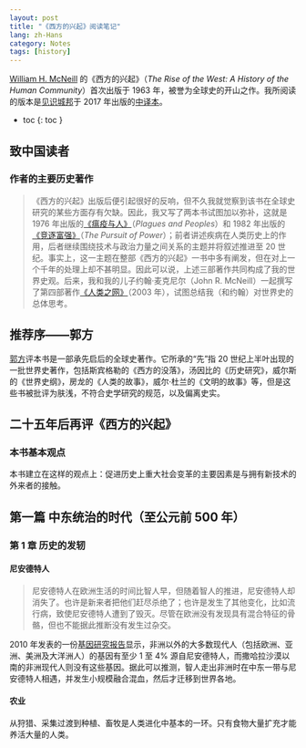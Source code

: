 ```yaml
---
layout: post
title: "《西方的兴起》阅读笔记"
lang: zh-Hans
category: Notes
tags: [history]
---
```

[William H. McNeill](https://en.wikipedia.org/wiki/William_H._McNeill_(historian)) 的《西方的兴起》（*The Rise of the West: A History of the Human Community*）首次出版于 1963 年，被誉为全球史的开山之作。我所阅读的版本是[见识城邦](https://zh.wikipedia.org/zh-hans/%E8%A7%81%E8%AF%86%E5%9F%8E%E9%82%A6)于 2017 年出版的[中译本](https://book.douban.com/subject/27070163/)。

- toc
{: toc }

## 致中国读者

### 作者的主要历史著作

> 《西方的兴起》出版后便引起很好的反响，但不久我就觉察到该书在全球史研究的某些方面存有欠缺。因此，我又写了两本书试图加以弥补，这就是 1976 年出版的[《瘟疫与人》](https://book.douban.com/subject/27116331/)（*Plagues and Peoples*）和 1982 年出版的[《竞逐富强》](https://book.douban.com/subject/21268040/)（*The Pursuit of Power*）；前者讲述疾病在人类历史上的作用，后者继续围绕技术与政治力量之间关系的主题并将叙述推进至 20 世纪。事实上，这一主题在整部《西方的兴起》一书中多有阐发，但在对上一个千年的处理上却不甚明显。因此可以说，上述三部著作共同构成了我的世界史观。后来，我和我的儿子约翰·麦克尼尔（John R. McNeill）一起撰写了第四部著作[《人类之网》](https://book.douban.com/subject/6559326/)（2003 年），试图总结我（和约翰）对世界史的总体思考。

## 推荐序——郭方

[郭方](http://m.thepaper.cn/kuaibao_detail.jsp?contid=1249503&from=kuaibao)评本书是一部承先启后的全球史著作。它所承的“先”指 20 世纪上半叶出现的一批世界史著作，包括斯宾格勒的《西方的没落》，汤因比的《历史研究》，威尔斯的《世界史纲》，房龙的《人类的故事》，威尔·杜兰的《文明的故事》等，但是这些书被批评为肤浅，不符合史学研究的规范，以及偏离史实。

## 二十五年后再评《西方的兴起》

### 本书基本观点

本书建立在这样的观点上：促进历史上重大社会变革的主要因素是与拥有新技术的外来者的接触。

## 第一篇 中东统治的时代（至公元前 500 年）

### 第 1 章 历史的发轫

#### 尼安德特人

> 尼安德特人在欧洲生活的时间比智人早，但随着智人的推进，尼安德特人却消失了。也许是新来者把他们赶尽杀绝了；也许是发生了其他变化，比如流行病，致使尼安德特人遭到了毁灭。尽管在欧洲没有发现具有混合特征的骨骼，但也不能据此推断没有发生过杂交。

2010 年发表的一份[基因研究报告](https://www.science.org/lookup/doi/10.1126/science.1188021)显示，非洲以外的大多数现代人（包括欧洲、亚洲、美洲及大洋洲人）的基因有至少 1 至 4% 源自尼安德特人，而撒哈拉沙漠以南的非洲现代人则没有这些基因。据此可以推测，智人走出非洲时在中东一带与尼安德特人相遇，并发生小规模融合混血，然后才迁移到世界各地。

#### 农业

从狩猎、采集过渡到种植、畜牧是人类进化中基本的一环。只有食物大量扩充才能养活大量的人类。
